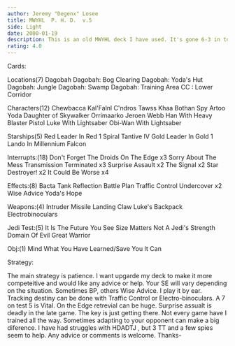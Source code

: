 ```yaml
---
author: Jeremy "Degenx" Losee
title: MWYHL  P. H. D.  v.5
side: Light
date: 2000-01-19
description: This is an old MWYHL deck I have used. It's gone 6-3 in tourney play.
rating: 4.0
---
```

Cards: 



Locations(7)
Dagobah
Dagobah: Bog Clearing
Dagobah: Yoda's Hut
Dagobah: Jungle
Dagobah: Swamp
Dagobah: Training Area
CC : Lower Corridor

Characters(12)
Chewbacca
Kal'Falnl C'ndros
Tawss Khaa
Bothan Spy
Artoo
Yoda
Daughter of Skywalker
Orrimaarko
Jeroen Webb
Han With Heavy Blaster Pistol
Luke With Lightsaber
Obi-Wan With Lightsaber

Starships(5)
Red Leader In Red 1
Spiral
Tantive IV
Gold Leader In Gold 1
Lando In Millennium Falcon

Interrupts:(18)
Don't Forget The Droids
On The Edge  x3
Sorry About The Mess
Transmission Terminated  x3
Surprise Assault  x2
The Signal  x2
Star Destroyer! x2
It Could Be Worse  x4

Effects:(8)
Bacta Tank
Reflection
Battle Plan
Traffic Control
Undercover  x2
Wise Advice
Yoda's Hope

Weapons:(4)
Intruder Missile
Landing Claw
Luke's Backpack
Electrobinoculars

Jedi Test:(5)
It Is The Future You See
Size Matters Not
A Jedi's Strength
Domain Of Evil
Great Warrior

Obj:(1)
Mind What You Have Learned/Save You It Can


Strategy: 

The main strategy is patience. I want upgarde my deck to make it more competeitive and would like any advice or help. Your SE will vary depending on the situation. Sometimes BP, others Wise Advice. I play it by ear. Tracking destiny can be done with Traffic Control or Electro-binoculars. A 7 on test 5 is Vital. On the Edge retrevial can be huge. Surprise assualt is deadly in the late game. The key is just getting there. Not every game have I trained all the way. Sometimes adapting to your opponent can make a big diference. I have had struggles with HDADTJ , but 3 TT and a few spies seem to help. Any advice or comments is welcome. Thanks-  